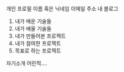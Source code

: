 개인 프로필
이름 혹은 닉네임
이메일 주소
내 블로그

1. 내가 배운 기술들
2. 내가 배울 기술들
3. 내가 만들어본 프로젝트
4. 내가 참여한 프로젝트
5. 목표로 하는 프로젝트

자기소개
어린적….